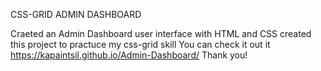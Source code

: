 CSS-GRID ADMIN DASHBOARD

Craeted an Admin Dashboard user interface with HTML and CSS
created this project to practuce my css-grid skill
You can check it out it https://kapaintsil.github.io/Admin-Dashboard/
Thank you!